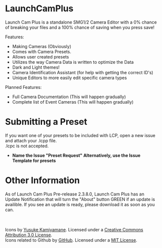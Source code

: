# LaunchCamPlus
Launch Cam Plus is a standalone SMG1/2 Camera Editor with a 0% chance of breaking your files and a 100% chance of saving when you press save!

Features:
- Making Cameras (Obviously)
- Comes with Camera Presets.
- Allows user created presets
- Utilizes the way Camera Data is written to optimize the Data
- Dark and Light themes!
- Camera Identification Assistant (for help with getting the correct ID's)
- Unique Editors to more easily edit specific camera types

Planned Features:
- Full Camera Documentation (This will happen gradually)
- Complete list of Event Cameras (This will happen gradually)

# Submitting a Preset
If you want one of your presets to be included with LCP, open a new issue and attach your .lcpp file.<br>
.lcpc is not accepted.
- **Name the Issue "Preset Request" Alternatively, use the Issue Template for presets**

# Other Information
As of Launch Cam Plus Pre-release 2.3.8.0, Launch Cam Plus has an Update Notification that will turn the "About" button GREEN if an update is availible. If you see an update is ready, please download it as soon as you can.


<br><br>
Icons by [Yusuke Kamiyamane](https://p.yusukekamiyamane.com/). Licensed under a [Creative Commons Attribution 3.0 License](https://creativecommons.org/licenses/by/3.0/).<br>
Icons related to Github by [GitHub](https://octicons.github.com/). Licensed under a [MIT License](https://github.com/primer/octicons/blob/master/LICENSE).

